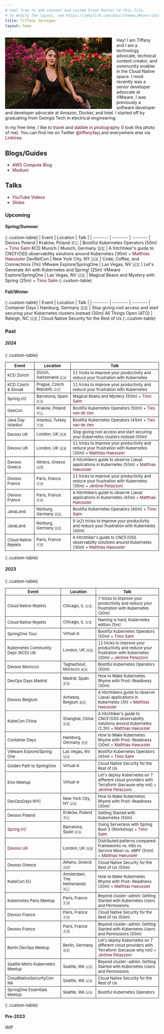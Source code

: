 ```yaml
---
# Feel free to add content and custom Front Matter to this file.
# To modify the layout, see https://jekyllrb.com/docs/themes/#overriding-theme-defaults
title: Tiffany Jernigan
layout: home
---
```


<style>
.custom-table, th, td {
	border: 1px solid;
    font-size: 13px
}
/* tr:nth-child(odd) {background-color: #F3F6F4;} */
</style>

<style>
a:link {
  color: #630330;
  background-color: transparent;
  text-decoration: none;
}

a:visited {
  color: #900C3F;
  background-color: transparent;
  text-decoration: none;
}

a:hover {
  color: #6E0456;
  background-color: transparent;
  text-decoration: underline;
}

a:active {
  color: #630330;
  background-color: transparent;
  text-decoration: underline;
}
</style>

<img src="assets/img/tiffany.jpg" style="width:350px;float:left;margin-right:15px">
Hey! I am Tiffany and I am a technology advocate, technical content creator, and community enabler in the Cloud Native space. I most recently was a senior developer advocate at VMware. I was previously a software developer and developer advocate at Amazon, Docker, and Intel. I started off by graduating from Georgia Tech in electrical engineering. 

In my free time, I like to [travel](https://instagram.com/_tiffanyfay_) and [dabble in photography](https://instagram.com/tiffanyfayj) (I took this photo of me). You can find me on Twitter [@tiffanyfayj](https://www.twitter.com/tiffanyfayj) and everywhere else via [Linktree](https://linktr.ee/tiffanyfay).

## Blogs/Guides
* [AWS Compute Blog](https://aws.amazon.com/blogs/compute/author/tfj/)
* [Medium](https://medium.com/@tiffanyfay)

## Talks
* [YouTube Videos](https://www.youtube.com/@tiffanyfay)
* [Slides](https://speakerdeck.com/tiffanyfay)

### Upcoming
#### Spring/Summer
{:.custom-table}
| Event | Location | Talk |
| -------- | -------- | -------- |
Devoxx Poland | Kraków, Poland 🇵🇱 | Bootiful Kubernetes Operators (50m) + [Timo Salm](https://timosalm.github.io)
KCD Munich | Munich, Germany 🇩🇪 | A hitchhiker's guide to CNCF/OSS observability solutions around Kubernetes (30m) + [Matthias Haeussler](https://www.linkedin.com/in/matthiashaeussler/)
DevRelCon | New York City, NY 🇺🇸 | Code, Coffee, and Connections (7m)
VMware Explore/SpringOne | Las Vegas, NV 🇺🇸 | Let's Generate Art with Kubernetes and Spring! (25m)
VMware Explore/SpringOne | Las Vegas, NV 🇺🇸 | Magical Beans and Mystery with Spring (25m) + [Timo Salm](https://timosalm.github.io)
{:.custom-table}

#### Fall/Winter
{:.custom-table}
| Event | Location | Talk |
| -------- | -------- | -------- |
Container Days | Hamburg, Germany 🇩🇪 | Stop giving root access and start securing your Kubernetes clusters instead (30m)
All Things Open (ATO) | Raleigh, NC 🇺🇸 | Cloud Native Security for the Rest of Us
{:.custom-table}

### Past

##### 2024

{:.custom-table}

| Event | Location | Talk |
| -------- | -------- | -------- |
KCD Zürich | Zürich, Switzerland 🇨🇭 | 11 tricks to improve your productivity and reduce your frustration with Kubernetes
KCD Czech & Slovak | Prague, Czech Republic 🇨🇿 | 11 tricks to improve your productivity and reduce your frustration with Kubernetes
Spring I/O | Barcelona, Spain 🇪🇸 | Magical Beans and Mystery (50m) + [Timo Salm](https://timosalm.github.io)
GeeCon | Kraków, Poland 🇵🇱 | Bootiful Kubernetes Operators (50m) + [Ties van de Ven](https://www.tiesvandeven.nl)
Java Day Istanbul | Istanbul, Turkey 🇹🇷 | Bootiful Kubernetes Operators (45m) + [Ties van de Ven](https://www.tiesvandeven.nl)
Devoxx UK | London, UK 🇬🇧 | Stop giving root access and start securing your Kubernetes clusters instead (50m)
Devoxx UK | London, UK 🇬🇧 | 11 tricks to improve your productivity and reduce your frustration with Kubernetes (30m) + [Matthias Haeussler](https://www.linkedin.com/in/matthiashaeussler/)
Devoxx Greece | Athens, Greece 🇬🇷 | A hitchhikers guide to observe (Java) applications in Kubernetes (50m) + [Matthias Haeussler](https://www.linkedin.com/in/matthiashaeussler/)
Devoxx France | Paris, France 🇫🇷 | 11 tricks to improve your productivity and reduce your frustration with Kubernetes (30m) + [Jérôme Petazzoni](https://hachyderm.io/@jpetazzo)
Devoxx France | Paris, France 🇫🇷 | A hitchhikers guide to observe (Java) applications in Kubernetes (45m) + [Matthias Haeussler](https://www.linkedin.com/in/matthiashaeussler/)
JavaLand | Nürburg, Germany 🇩🇪 | Bootiful Kubernetes Operators (40m) + [Timo Salm](https://timosalm.github.io)
JavaLand | Nürburg, Germany 🇩🇪 | 9 (x2) tricks to improve your productivity and reduce your frustration with Kubernetes (40m)
Cloud Native Rejekts | Paris, France 🇫🇷 | A hitchhiker's guide to CNCF/OSS observability solutions around Kubernetes (30m) + [Matthias Haeussler](https://www.linkedin.com/in/matthiashaeussler/)
{:.custom-table}

##### 2023


{:.custom-table}

| Event | Location | Talk |
| -------- |-------- | -------- |
| Cloud Native Rejekts | Chicago, IL 🇺🇸 | 7 tricks to improve your productivity and reduce your frustration with Kubernetes (30m)
| Cloud Native Rejekts | Chicago, IL 🇺🇸 | Naming is hard, Kubernetes edition (5m)
| SpringOne Tour | Virtual 🌐 | Bootiful Kubernetes Operators (50m) + [Timo Salm](https://timosalm.github.io)
| Kubernetes Community Days (KCD) UK | London, UK 🇬🇧 | 11 tricks to improve your productivity and reduce your frustration with Kubernetes (30m) + [Jérôme Petazzoni](https://hachyderm.io/@jpetazzo)
| Devoxx Morocco | Taghazhout, Morocco 🇲🇦 | Bootiful Kubernetes Operators (50m)
| DevOps Days Madrid | Madrid, Spain 🇪🇸 | How to Make Kubernetes Rhyme with Prod-Readiness (30m)
| Devoxx Belgium | Antwerp, Belgium 🇧🇪 | A hitchhikers guide to observe (Java) applications in Kubernetes (3h) + [Matthias Haeussler](https://www.linkedin.com/in/matthiashaeussler/)
| KubeCon China | Shanghai, China 🇨🇳 | A hitchhiker's guide to CNCF/OSS observability solutions around Kubernetes (1.5h) + [Matthias Haeussler](https://www.linkedin.com/in/matthiashaeussler/)
| Container Days | Hamburg, Germany 🇩🇪 | How to Make Kubernetes Rhyme with Prod-Readiness (30m) + [Matthias Haeussler](https://www.linkedin.com/in/matthiashaeussler/)
| VMware Explore/Spring One | Las Vegas, NV 🇺🇸 | Bootiful Kubernetes Operators (45m) + [Timo Salm](https://timosalm.github.io)
| Golden Path to SpringOne | Virtual 🌐 | Cloud Native Security for the Rest of Us
| Enix Meetup | Virtual 🌐 | Let's deploy Kubernetes on 7 different cloud providers with Terraform (because why not) + [Jérôme Petazzoni](https://hachyderm.io/@jpetazzo)
| DevOpsDays NYC | New York City, NY 🇺🇸 | How to Make Kubernetes Rhyme with Prod-Readiness (30m)
| Devoxx Poland | Kraków, Poland 🇵🇱 | Getting Started with Kubernetes (50m)
| [Spring I/O](https://2023.springio.net/sessions/going-serverless-with-spring-boot-3-workshop/) | Barcelona, Spain 🇪🇸 | Going Serverless with Spring Boot 3 (Workshop) + [Timo Salm](https://timosalm.github.io)
| [Devoxx UK](https://www.devoxx.co.uk/talk/?id=3866) | London, UK 🇬🇧 | Distributed patterns compared: Frameworks vs. K8s vs. Service Mesh vs. eBPF (50m)  + [Matthias Haeussler](https://www.linkedin.com/in/matthiashaeussler/)
| Devoxx Greece | Athens, Greece 🇬🇷 | Cloud Native Security for the Rest of Us (50m)
| KubeCon EU | Amsterdam, The Netherlands 🇳🇱 | How to Make Kubernetes Rhyme with Prod-Readiness (30m) + [Matthias Haeussler](https://www.linkedin.com/in/matthiashaeussler/)
| Kubernetes Paris Meetup | Paris, France 🇫🇷 | Beyond cluster-admin: Getting Started with Kubernetes Users and Permissions
| Devoxx France | Paris, France 🇫🇷 | Cloud Native Security for the Rest of Us (50m)
| Devoxx France | Paris, France 🇫🇷 | Beyond cluster-admin: Getting Started with Kubernetes Users and Permissions (50m)
| Berlin DevOps Meetup | Berlin, Germany 🇩🇪 | Let's deploy Kubernetes on 7 different cloud providers with Terraform (because why not) + [Jérôme Petazzoni](https://hachyderm.io/@jpetazzo)
| Seattle Metro Kubernetes Meetup | Seattle, WA 🇺🇸 | Beyond cluster-admin: Getting Started with Kubernetes Users and Permissions
| CloudNativeSecurityCon NA | Seattle, WA 🇺🇸 | Cloud Native Security for the Rest of Us
| SpringOne Essentials Meetup | Seattle, WA 🇺🇸 | Bootiful Kubernetes Operators
{:.custom-table}

#### Pre-2023
WIP